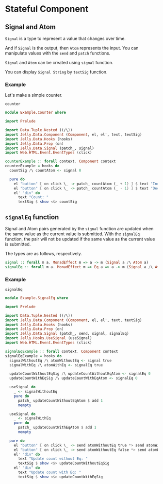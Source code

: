 # Stateful Component

## Signal and Atom

`Signal` is a type to represent a value that changes over time.

And if `Signal` is the output, then `Atom` represents the input.
You can manipulate values with the `send` and `patch` functions.

`Signal` and `Atom` can be created using `signal` function.

You can display `Signal String` by `textSig` function.

### Example

Let's make a simple counter.

```preview
counter
```

```purescript
module Example.Counter where

import Prelude

import Data.Tuple.Nested ((/\))
import Jelly.Data.Component (Component, el, el', text, textSig)
import Jelly.Data.Hooks (hooks)
import Jelly.Data.Prop (on)
import Jelly.Data.Signal (patch_, signal)
import Web.HTML.Event.EventTypes (click)

counterExample :: forall context. Component context
counterExample = hooks do
  countSig /\ countAtom <- signal 0

  pure do
    el "button" [ on click \_ -> patch_ countAtom (_ + 1) ] $ text "Increment"
    el "button" [ on click \_ -> patch_ countAtom (_ - 1) ] $ text "Decrement"
    el' "div" do
      text "Count: "
      textSig $ show <$> countSig
```

## `signalEq` function

Signal and Atom pairs generated by the `signal` function are updated when the same value as the current value is submitted.
With the `signalEq` function, the pair will not be updated if the same value as the current value is submitted.

The types are as follows, respectively.

```purescript
signal :: forall m a. MonadEffect m => a -> m (Signal a /\ Atom a)
signalEq :: forall m a. MonadEffect m => Eq a => a -> m (Signal a /\ Atom a)
```

### Example

```preview
signalEq
```

```purescript
module Example.SignalEq where

import Prelude

import Data.Tuple.Nested ((/\))
import Jelly.Data.Component (Component, el, el', text, textSig)
import Jelly.Data.Hooks (hooks)
import Jelly.Data.Prop (on)
import Jelly.Data.Signal (patch_, send, signal, signalEq)
import Jelly.Hooks.UseSignal (useSignal)
import Web.HTML.Event.EventTypes (click)

signalEqExample :: forall context. Component context
signalEqExample = hooks do
  signalWithoutEq /\ atomWithoutEq <- signal true
  signalWithEq /\ atomWithEq <- signalEq true

  updateCountWithoutEqSig /\ updateCountWithoutEqAtom <- signalEq 0
  updateCountWithEqSig /\ updateCountWithEqAtom <- signalEq 0

  useSignal do
    _ <- signalWithoutEq
    pure do
      patch_ updateCountWithoutEqAtom $ add 1
      mempty

  useSignal do
    _ <- signalWithEq
    pure do
      patch_ updateCountWithEqAtom $ add 1
      mempty

  pure do
    el "button" [ on click \_ -> send atomWithoutEq true *> send atomWithEq true ] $ text "True"
    el "button" [ on click \_ -> send atomWithoutEq false *> send atomWithEq false ] $ text "False"
    el' "div" do
      text "Update count without Eq: "
      textSig $ show <$> updateCountWithoutEqSig
    el' "div" do
      text "Update count with Eq: "
      textSig $ show <$> updateCountWithEqSig
```
